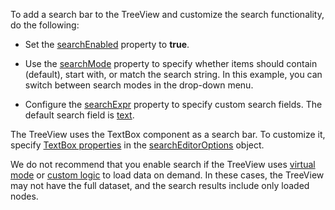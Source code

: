 To add a search bar to the TreeView and customize the search functionality, do the following:

- Set the [searchEnabled](/Documentation/ApiReference/UI_Components/dxTreeView/Configuration/#searchEnabled) property to **true**.

- Use the [searchMode](/Documentation/ApiReference/UI_Components/dxTreeView/Configuration/#searchMode) property to specify whether items should contain (default), start with, or match the search string. In this example, you can switch between search modes in the drop-down menu.

- Configure the [searchExpr](/Documentation/ApiReference/UI_Components/dxTreeView/Configuration/#searchExpr) property to specify custom search fields. The default search field is [text](/Documentation/ApiReference/UI_Components/dxTreeView/Configuration/items/#text). 

The TreeView uses the TextBox component as a search bar. To customize it, specify [TextBox properties](/Documentation/ApiReference/UI_Components/dxTextBox/Configuration/) in the [searchEditorOptions](/Documentation/ApiReference/UI_Components/dxTreeView/Configuration/#searchEditorOptions) object.

We do not recommend that you enable search if the TreeView uses [virtual mode](https://js.devexpress.com/Demos/WidgetsGallery/Demo/TreeView/VirtualMode/) or [custom logic](https://js.devexpress.com/Demos/WidgetsGallery/Demo/TreeView/LoadDataOnDemand/) to load data on demand. In these cases, the TreeView may not have the full dataset, and the search results include only loaded nodes.
